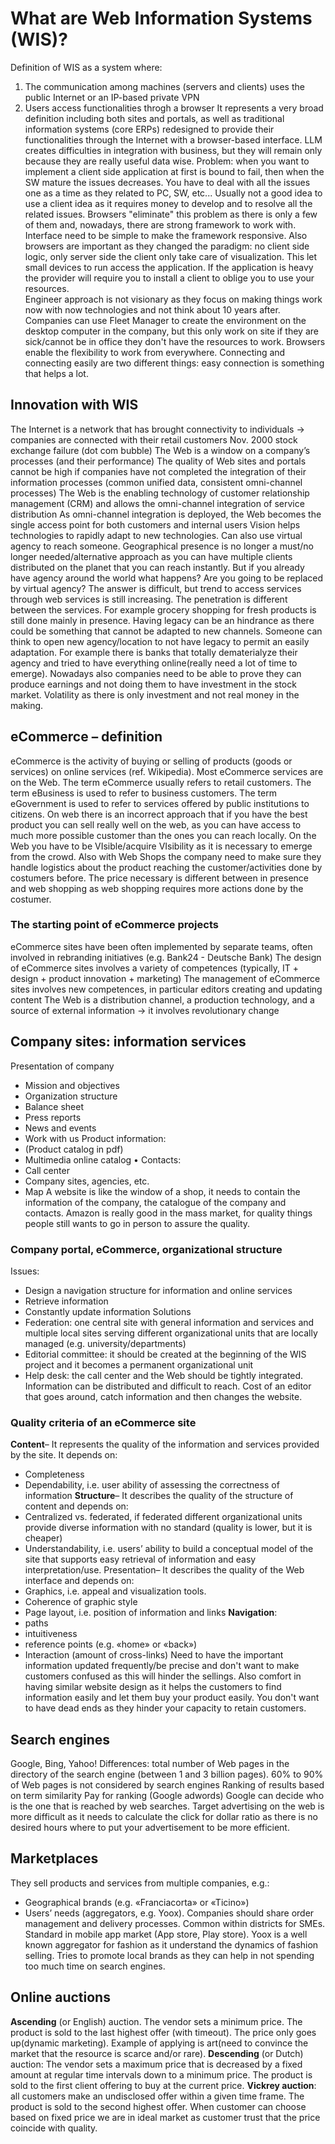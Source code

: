 # What are Web Information Systems (WIS)?
Definition of WIS as a system where:
1. The communication among machines (servers and clients) uses the public Internet or an IP-based private VPN
2. Users access functionalities throgh a browser
It represents a very broad definition including both sites and portals, as well as traditional information systems (core ERPs) redesigned to provide their functionalities
through the Internet with a browser-based interface.
LLM creates difficulties in integration with business, but they will remain only because they are really useful data wise. 
Problem: when you want to implement a client side application at first is bound to fail, then when the SW mature the issues decreases. You have to deal with all the issues one as a time as they related to PC, SW, etc...
Usually not a good idea to use a client idea as it requires money to develop and to resolve all the related issues. Browsers "eliminate" this problem as there is only a few of them and, nowadays, there are strong framework to work with. Interface need to be simple to make the framework responsive. Also browsers are important as they changed the paradigm: no client side logic, only server side the client only take care of visualization. This let small devices to run access the application. If the application is heavy the provider will require you to install a client to oblige you to use your resources.  
Engineer approach is not visionary as they focus on making things work now with now technologies and not think about 10 years after.
Companies can use Fleet Manager to create the environment on the desktop computer in the company, but this only work on site if they are sick/cannot be in office they don't have the resources to work. Browsers enable the flexibility to work from everywhere.
Connecting and connecting easily are two different things: easy connection is something that helps a lot. 
## Innovation with WIS
The Internet is a network that has brought connectivity to individuals → companies are connected with their retail customers
Nov. 2000 stock exchange failure (dot com bubble)
The Web is a window on a company’s processes (and their performance)
The quality of Web sites and portals cannot be high if companies have not completed the integration of their information processes (common unified data, consistent omni-channel processes)
The Web is the enabling technology of customer relationship management (CRM) and allows the omni-channel integration of service distribution
As omni-channel integration is deployed, the Web becomes the single access point for both customers and internal users
Vision helps technologies to rapidly adapt to new technologies. 
Can also use virtual agency to reach someone. Geographical presence is no longer a must/no longer needed/alternative approach as you can have multiple clients distributed on the planet that you can reach instantly. But if you already have agency around the world what happens? Are you going to be replaced by virtual agency? The answer is difficult, but trend to access services through web services is still increasing. The penetration is different between the services. For example grocery shopping for fresh products is still done mainly in presence.
Having legacy can be an hindrance as there could be something that cannot be adapted to new channels. Someone can think to open new agency/location to not have legacy to permit an easily adaptation. For example there is banks that totally dematerialyze their agency and tried to have everything online(really need a lot of time to emerge). Nowadays also companies need to be able to prove they can produce earnings and not doing them to have investment in the stock market. Volatility as there is only investment and not real money in the making.
## eCommerce – definition
eCommerce is the activity of buying or selling of products (goods or services) on online services (ref. Wikipedia).
Most eCommerce services are on the Web.
The term eCommerce usually refers to retail customers.
The term eBusiness is used to refer to business customers.
The term eGovernment is used to refer to services offered by public institutions to citizens.
On web there is an incorrect approach that if you have the best product you can sell really well on the web, as you can have access to much more possible customer than the ones you can reach locally. 
On the Web you have to be VIsible/acquire VIsibility as it is necessary to emerge from the crowd. 
Also with Web Shops the company need to make sure they handle logistics about the product reaching the customer/activities done by costumers before. The price necessary is different between in presence and web shopping as web shopping requires more actions done by the costumer. 
### The starting point of eCommerce projects
eCommerce sites have been often implemented by separate teams, often involved in rebranding initiatives (e.g. Bank24 - Deutsche Bank)
The design of eCommerce sites involves a variety of competences (typically, IT + design + product innovation + marketing)
The management of eCommerce sites involves new competences, in particular editors creating and updating content
The Web is a distribution channel, a production technology, and a source of external information → it involves revolutionary change
## Company sites: information services

Presentation of company
- Mission and objectives
- Organization structure
- Balance sheet
- Press reports
- News and events
- Work with us
Product information:
- (Product catalog in pdf)
- Multimedia online catalog
• Contacts:
- Call center
- Company sites, agencies, etc.
- Map
A website is like the window of a shop, it needs to contain the information of the company, the catalogue of the company and contacts.
Amazon is really good in the mass market, for quality things people still wants to go in person to assure the quality.
### Company portal, eCommerce, organizational structure
Issues:
- Design a navigation structure for information and online services
- Retrieve information
- Constantly update information
Solutions
- Federation: one central site with general information and services and multiple local sites serving different organizational units that are locally managed (e.g. university/departments)
- Editorial committee: it should be created at the beginning of the WIS project and it becomes a permanent organizational unit
- Help desk: the call center and the Web should be tightly integrated.
Information can be distributed and difficult to reach. Cost of an editor that goes around, catch information and then changes the website. 
### Quality criteria of an eCommerce site

**Content**– It represents the quality of the information and services provided by the site. It depends on:
- Completeness
- Dependability, i.e. user ability of assessing the correctness of information
**Structure**– It describes the quality of the structure of content and depends on:
- Centralized vs. federated, if federated different organizational units provide diverse information with no standard (quality is lower, but it is cheaper)
- Understandability, i.e. users’ ability to build a conceptual model of the site that supports easy retrieval of information and easy interpretation/use.
Presentation– It describes the quality of the Web interface and depends on:
- Graphics, i.e. appeal and visualization tools.
- Coherence of graphic style
- Page layout, i.e. position of information and links
**Navigation**:
- paths
- intuitiveness
- reference points (e.g. «home» or «back»)
- Interaction (amount of cross-links)
Need to have the important information updated frequently/be precise and don't want to make customers confused as this will hinder the sellings.
Also comfort in having similar website design as it helps the customers to find information easily and let them buy your product easily.
You don't want to have dead ends as they hinder your capacity to retain customers.
## Search engines
Google, Bing, Yahoo!
Differences: total number of Web pages in the directory of the search engine
(between 1 and 3 billion pages).
60% to 90% of Web pages is not considered by search engines
Ranking of results based on term similarity Pay for ranking (Google adwords)
Google can decide who is the one that is reached by web searches.
Target advertising on the web is more difficult as it needs to calculate the click for dollar ratio as there is no desired hours where to put your advertisement to be more efficient.
## Marketplaces
They sell products and services from multiple companies, e.g.:
- Geographical brands (e.g. «Franciacorta» or «Ticino»)
- Users’ needs (aggregators, e.g. Yoox).
Companies should share order management and delivery processes.
Common within districts for SMEs.
Standard in mobile app market (App store, Play store).
Yoox is a well known aggregator for fashion as it understand the dynamics of fashion selling. Tries to promote local brands as they can help in not spending too much time on search engines.
## Online auctions
**Ascending** (or English) auction. The vendor sets a minimum price. The product is sold to the last highest offer (with timeout). The price only goes up(dynamic marketing). Example of applying is art(need to convince the market that the resource is scarce and/or rare).
**Descending** (or Dutch) auction: The vendor sets a maximum price that is decreased by a fixed amount at regular time intervals down to a minimum price. The product is sold to the first client offering to buy at the current price.
**Vickrey auction**: all customers make an undisclosed offer within a given time frame. The product is sold to the second highest offer.
When customer can choose based on fixed price we are in ideal market as customer trust that the price coincide with quality.